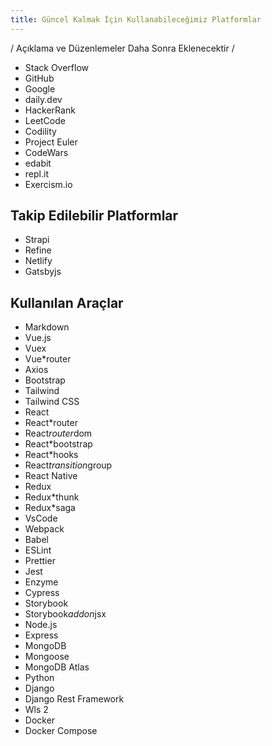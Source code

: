 ```yaml
---
title: Güncel Kalmak İçin Kullanabileceğimiz Platformlar
---
```


/ Açıklama ve Düzenlemeler Daha Sonra Eklenecektir /

* Stack Overflow
* GitHub
* Google
* daily.dev
* HackerRank
* LeetCode
* Codility
* Project Euler
* CodeWars
* edabit
* repl.it
* Exercism.io

## Takip Edilebilir Platformlar

* Strapi
* Refine
* Netlify
* Gatsbyjs

## Kullanılan Araçlar

* Markdown
* Vue.js
* Vuex
* Vue*router
* Axios
* Bootstrap
* Tailwind
* Tailwind CSS
* React
* React*router
* React*router*dom
* React*bootstrap
* React*hooks
* React*transition*group
* React Native
* Redux
* Redux*thunk
* Redux*saga
* VsCode
* Webpack
* Babel
* ESLint
* Prettier
* Jest
* Enzyme
* Cypress
* Storybook
* Storybook*addon*jsx
* Node.js
* Express
* MongoDB
* Mongoose
* MongoDB Atlas
* Python
* Django
* Django Rest Framework
* Wls 2
* Docker
* Docker Compose
